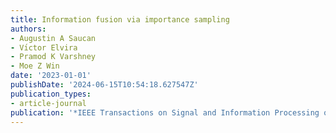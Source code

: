 ```yaml
---
title: Information fusion via importance sampling
authors:
- Augustin A Saucan
- Vı́ctor Elvira
- Pramod K Varshney
- Moe Z Win
date: '2023-01-01'
publishDate: '2024-06-15T10:54:18.627547Z'
publication_types:
- article-journal
publication: '*IEEE Transactions on Signal and Information Processing over Networks*'
---
```

